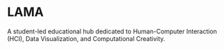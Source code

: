 # LAMA
A student-led educational hub dedicated to Human-Computer Interaction (HCI), Data Visualization, and Computational Creativity.
